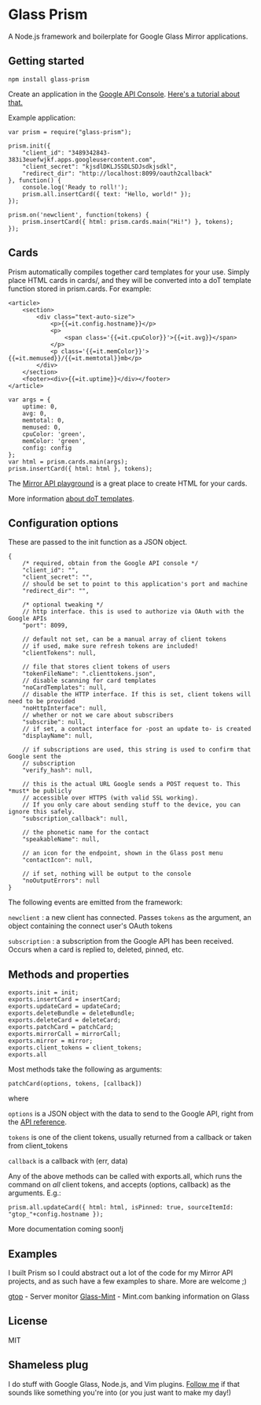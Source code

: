 # Glass Prism

A Node.js framework and boilerplate for Google Glass Mirror applications.

## Getting started

```
npm install glass-prism
```

Create an application in the [Google API Console](https://console.developers.google.com/). [Here's a tutorial about that.](http://okaysass.com/posts/14-03-16-tutorial-node-js-mirror-api-google-glass)

Example application:

```
var prism = require("glass-prism");

prism.init({
	"client_id": "3489342843-383i3euefwjkf.apps.googleusercontent.com",
	"client_secret": "kjsdlDKLJSSDLSDJsdkjsdkl",
	"redirect_dir": "http://localhost:8099/oauth2callback"
}, function() {
	console.log('Ready to roll!');
	prism.all.insertCard({ text: "Hello, world!" });
});

prism.on('newclient', function(tokens) {
	prism.insertCard({ html: prism.cards.main("Hi!") }, tokens);
});

```

## Cards

Prism automatically compiles together card templates for your use.
Simply place HTML cards in cards/, and they will be converted into a doT template function
stored in prism.cards. For example:

```
<article>
	<section>
		<div class="text-auto-size">
			<p>{{=it.config.hostname}}</p>
			<p>
				<span class='{{=it.cpuColor}}'>{{=it.avg}}</span>
			</p>
			<p class='{{=it.memColor}}'>{{=it.memused}}/{{=it.memtotal}}mb</p>
		</div>
	</section>
	<footer><div>{{=it.uptime}}</div></footer>
</article>
```

```
var args = {
	uptime: 0,
	avg: 0,
	memtotal: 0,
	memused: 0,
	cpuColor: 'green',
	memColor: 'green',
	config: config
};
var html = prism.cards.main(args);
prism.insertCard({ html: html }, tokens);
```

The [Mirror API playground](https://developers.google.com/glass/tools-downloads/playground) is a great place to create HTML for your cards.

More information [about doT templates](http://olado.github.io/doT/index.html).

## Configuration options

These are passed to the init function as a JSON object.

```
{
	/* required, obtain from the Google API console */
	"client_id": "",
	"client_secret": "",
	// should be set to point to this application's port and machine
	"redirect_dir": "",

	/* optional tweaking */
	// http interface. this is used to authorize via OAuth with the Google APIs
	"port": 8099,

	// default not set, can be a manual array of client tokens
	// if used, make sure refresh tokens are included!
	"clientTokens": null,

	// file that stores client tokens of users
	"tokenFileName": ".clienttokens.json",
	// disable scanning for card templates
	"noCardTemplates": null,
	// disable the HTTP interface. If this is set, client tokens will need to be provided
	"noHttpInterface": null,
	// whether or not we care about subscribers
	"subscribe": null,
	// if set, a contact interface for -post an update to- is created
	"displayName": null,

	// if subscriptions are used, this string is used to confirm that Google sent the
	// subscription
	"verify_hash": null,
	
	// this is the actual URL Google sends a POST request to. This *must* be publicly
	// accessible over HTTPS (with valid SSL working).
	// If you only care about sending stuff to the device, you can ignore this safely.
	"subscription_callback": null,
	
	// the phonetic name for the contact
	"speakableName": null,

	// an icon for the endpoint, shown in the Glass post menu
	"contactIcon": null,

	// if set, nothing will be output to the console
	"noOutputErrors": null
}
```

The following events are emitted from the framework:

`newclient` : a new client has connected. Passes `tokens` as the argument, an object containing the connect user's OAuth tokens

`subscription` : a subscription from the Google API has been received. Occurs when a card is replied to, deleted, pinned, etc.

## Methods and properties

```
exports.init = init;
exports.insertCard = insertCard;
exports.updateCard = updateCard;
exports.deleteBundle = deleteBundle;
exports.deleteCard = deleteCard;
exports.patchCard = patchCard;
exports.mirrorCall = mirrorCall;
exports.mirror = mirror;
exports.client_tokens = client_tokens;
exports.all
```

Most methods take the following as arguments:

```
patchCard(options, tokens, [callback])
```

where

`options` is a JSON object with the data to send to the Google API, right from the [API reference](https://developers.google.com/glass/v1/reference).

`tokens` is one of the client tokens, usually returned from a callback or taken from client_tokens

`callback` is a callback with (err, data)

Any of the above methods can be called with exports.all, which runs the command on *all* client tokens, and accepts (options, callback) as the arguments. E.g.:

```
prism.all.updateCard({ html: html, isPinned: true, sourceItemId: "gtop_"+config.hostname });
```

More documentation coming soon!j

## Examples

I built Prism so I could abstract out a lot of the code for my Mirror API projects, and as such have a few examples to share. More are welcome ;)

[gtop](https://github.com/jaxbot/gtop) - Server monitor
[Glass-Mint](https://github.com/jaxbot/glass-mint) - Mint.com banking information on Glass

## License
MIT

## Shameless plug

I do stuff with Google Glass, Node.js, and Vim plugins. [Follow me](https://github.com/jaxbot) if that sounds like something you're into (or you just want to make my day!)

